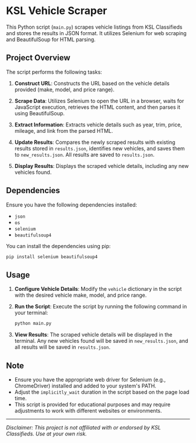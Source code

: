 # KSL Vehicle Scraper

This Python script (`main.py`) scrapes vehicle listings from KSL Classifieds and stores the results in JSON format. It utilizes Selenium for web scraping and BeautifulSoup for HTML parsing.

## Project Overview

The script performs the following tasks:

1. **Construct URL**: Constructs the URL based on the vehicle details provided (make, model, and price range).

2. **Scrape Data**: Utilizes Selenium to open the URL in a browser, waits for JavaScript execution, retrieves the HTML content, and then parses it using BeautifulSoup.

3. **Extract Information**: Extracts vehicle details such as year, trim, price, mileage, and link from the parsed HTML.

4. **Update Results**: Compares the newly scraped results with existing results stored in `results.json`, identifies new vehicles, and saves them to `new_results.json`. All results are saved to `results.json`.

5. **Display Results**: Displays the scraped vehicle details, including any new vehicles found.

## Dependencies

Ensure you have the following dependencies installed:

- `json`
- `os`
- `selenium`
- `beautifulsoup4`

You can install the dependencies using pip:

```bash
pip install selenium beautifulsoup4
```

## Usage

1. **Configure Vehicle Details**: Modify the `vehicle` dictionary in the script with the desired vehicle make, model, and price range.

2. **Run the Script**: Execute the script by running the following command in your terminal:

    ```bash
    python main.py
    ```

3. **View Results**: The scraped vehicle details will be displayed in the terminal. Any new vehicles found will be saved in `new_results.json`, and all results will be saved in `results.json`.

## Note

- Ensure you have the appropriate web driver for Selenium (e.g., ChromeDriver) installed and added to your system's PATH.
- Adjust the `implicitly_wait` duration in the script based on the page load time.
- This script is provided for educational purposes and may require adjustments to work with different websites or environments.

---

*Disclaimer: This project is not affiliated with or endorsed by KSL Classifieds. Use at your own risk.*
